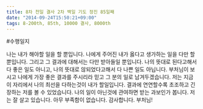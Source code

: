 ```yaml
---
title: 8차 천일 결사 2차 백일 기도 정진 85일째
date: "2014-09-24T15:50:21+09:00"
tags: 8-200th, 85th, 10000 결사, 8000th
---
```


#수행일지

나는 내가 해야할 일을 할 뿐입니다. 나에게 주어진 내가 옳다고 생가하는 일을 다만 할 뿐입니다. 그리고 그 결과에 대해서는 다만 받아들일 뿐입니다. 나의 뜻대로 된다고해서 다 좋은 일도 아니고, 나의 뜻대로 않되었다고해서 다 나쁜 일도 아닙니다. 부처님이 보시고 나에게 가장 좋은 결과를 주시리라 믿고 그 분의 일로 남겨두겠습니다. 저는 지금 이 자리에서 나의 최선을 다하는것이 내가 할일입니다. 결과에 연연할수록 초조하고 긴장하는 저를 볼 수 있었습니다. 나의 일이 아닌것에 관여하면 받는 과보인가 봅니다. 저는 잘 살고 있습니다. 아무 부족함이 없습니다. 감사합니다. 부처님!
